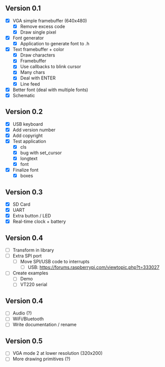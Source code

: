 ## Version 0.1

- [x] VGA simple framebuffer (640x480)
  - [x] Remove excess code
  - [x] Draw single pixel
- [x] Font generator
  - [x] Application to generate font to .h
- [x] Text framebuffer + color
  - [x] Draw characters
  - [x] Framebuffer
  - [x] Use callbacks to blink cursor
  - [x] Many chars
  - [x] Deal with ENTER
  - [x] Line feed
- [x] Better font (deal with multiple fonts)
- [x] Schematic

## Version 0.2

- [x] USB keyboard
- [x] Add version number
- [x] Add copyright
- [x] Test application
  - [x] cls
  - [x] bug with set_cursor
  - [x] longtext
  - [x] font
- [x] Finalize font
  - [x] boxes

## Version 0.3

- [x] SD Card
- [x] UART
- [x] Extra button / LED
- [x] Real-time clock + battery

## Version 0.4

- [ ] Transform in library
- [ ] Extra SPI port
  - [ ] Move SPI/USB code to interrupts
    - [ ] USB: https://forums.raspberrypi.com/viewtopic.php?t=333027
- [ ] Create examples
  - [ ] Demo
  - [ ] VT220 serial

## Version 0.4

- [ ] Audio (?)
- [ ] WiFi/Bluetooth
- [ ] Write documentation / rename

## Version 0.5

- [ ] VGA mode 2 at lower resolution (320x200)
- [ ] More drawing primitives (?)